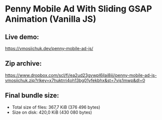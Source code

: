 # Penny Mobile Ad With Sliding GSAP Animation (Vanilla JS)

## Live demo:
https://vmosiichuk.dev/penny-mobile-ad-js/

## Zip archive:
https://www.dropbox.com/scl/fi/ea2ud23gvwpl6jlai8ijj/penny-mobile-ad-js-vmosiichuk.zip?rlkey=x7huktrri4oh13bg01yfekbhx&st=7vjs1mwp&dl=0

## Final bundle size:
- Total size of files: 367,7 KiB (376 496 bytes)
- Size on disk: 420,0 KiB (430 080 bytes)
